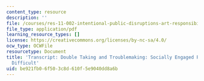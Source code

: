 ```yaml
---
content_type: resource
description: ''
file: /courses/res-11-002-intentional-public-disruptions-art-responsibility-and-pedagogy-fall-2017/be921fb06f503c8d610f5e9040dd8a6b_MITRES11-002F17_Video_04_300k.pdf
file_type: application/pdf
learning_resource_types: []
license: https://creativecommons.org/licenses/by-nc-sa/4.0/
ocw_type: OCWFile
resourcetype: Document
title: 'Transcript: Double Taking and Troublemaking: Socially Engaged Practice Enabling
  Difficult'
uid: be921fb0-6f50-3c8d-610f-5e9040dd8a6b
---
```

